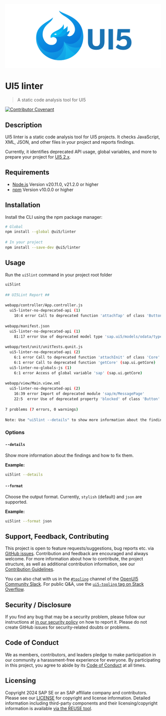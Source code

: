 ![UI5 logo](./docs/images/UI5_logo_wide.png)

# UI5 linter

> A static code analysis tool for UI5

<!-- [![Coverage Status](https://coveralls.io/repos/github/SAP/ui5-linter/badge.svg)](https://coveralls.io/github/SAP/ui5-linter) -->
<!-- [![OpenUI5 Community Slack (#tooling channel)](https://img.shields.io/badge/slack-join-44cc11.svg)](https://ui5-slack-invite.cfapps.eu10.hana.ondemand.com/) -->
[![Contributor Covenant](https://img.shields.io/badge/Contributor%20Covenant-v2.0%20adopted-ff69b4.svg)](CODE_OF_CONDUCT.md)
<!-- [![Fosstars security rating](https://github.com/SAP/ui5-linter/blob/fosstars-report/fosstars_badge.svg)](https://github.com/SAP/ui5-linter/blob/fosstars-report/fosstars_report.md) -->
<!-- [![REUSE status](https://api.reuse.software/badge/github.com/SAP/ui5-linter)](https://api.reuse.software/info/github.com/SAP/ui5-linter) -->

## Description

UI5 linter is a static code analysis tool for UI5 projects.
It checks JavaScript, XML, JSON, and other files in your project and reports findings.

Currently, it identifies deprecated API usage, global variables, and more to prepare your project for [UI5 2.x](https://community.sap.com/t5/open-source-blogs/introducing-openui5-2-x/ba-p/13580633).

## Requirements

- [Node.js](https://nodejs.org/) Version v20.11.0, v21.2.0 or higher
- [npm](https://www.npmjs.com/) Version v10.0.0 or higher

## Installation

Install the CLI using the npm package manager:

```sh
# Global
npm install --global @ui5/linter

# In your project
npm install --save-dev @ui5/linter
```

## Usage

Run the `ui5lint` command in your project root folder

```sh
ui5lint

## UI5Lint Report ##

webapp/controller/App.controller.js
  ui5-linter-no-deprecated-api (1)
    10:4 error Call to deprecated function 'attachTap' of class 'Button'

webapp/manifest.json
  ui5-linter-no-deprecated-api (1)
    81:17 error Use of deprecated model type 'sap.ui5/models/odata/type="sap.ui.model.odata.ODataModel"'

webapp/test/unit/unitTests.qunit.js
  ui5-linter-no-deprecated-api (2)
    6:1 error Call to deprecated function 'attachInit' of class 'Core'
    6:1 error Call to deprecated function 'getCore' (sap.ui.getCore)
  ui5-linter-no-globals-js (1)
    6:1 error Access of global variable 'sap' (sap.ui.getCore)

webapp/view/Main.view.xml
  ui5-linter-no-deprecated-api (2)
    16:39 error Import of deprecated module 'sap/m/MessagePage'
    22:5  error Use of deprecated property 'blocked' of class 'Button'

7 problems (7 errors, 0 warnings)

Note: Use "ui5lint --details" to show more information about the findings
```

### Options

#### `--details`

Show more information about the findings and how to fix them.

**Example:**
```sh
ui5lint --details
```

#### `--format`

Choose the output format. Currently, `stylish` (default) and `json` are supported.

**Example:**
```sh
ui5lint --format json
```

## Support, Feedback, Contributing

This project is open to feature requests/suggestions, bug reports etc. via [GitHub issues](https://github.com/SAP/ui5-linter/issues). Contribution and feedback are encouraged and always welcome. For more information about how to contribute, the project structure, as well as additional contribution information, see our [Contribution Guidelines](CONTRIBUTING.md).

You can also chat with us in the [`#tooling`](https://openui5.slack.com/archives/C0A7QFN6B) channel of the [OpenUI5 Community Slack](https://ui5-slack-invite.cfapps.eu10.hana.ondemand.com/). For public Q&A, use the [`ui5-tooling` tag on Stack Overflow](https://stackoverflow.com/questions/tagged/ui5-tooling).

## Security / Disclosure
If you find any bug that may be a security problem, please follow our instructions at [in our security policy](https://github.com/SAP/ui5-linter/security/policy) on how to report it. Please do not create GitHub issues for security-related doubts or problems.

## Code of Conduct

We as members, contributors, and leaders pledge to make participation in our community a harassment-free experience for everyone. By participating in this project, you agree to abide by its [Code of Conduct](https://github.com/SAP/ui5-linter?tab=coc-ov-file#readme) at all times.

## Licensing

Copyright 2024 SAP SE or an SAP affiliate company and contributors. Please see our [LICENSE](./LICENSE) for copyright and license information. Detailed information including third-party components and their licensing/copyright information is available [via the REUSE tool](https://api.reuse.software/info/github.com/SAP/ui5-linter).
